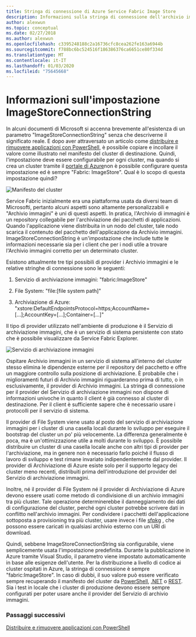 ```yaml
---
title: Stringa di connessione di Azure Service Fabric Image Store
description: Informazioni sulla stringa di connessione dell'archivio immagini, inclusi i relativi usi e applicazioni in un cluster Service Fabric.
author: alexwun
ms.topic: conceptual
ms.date: 02/27/2018
ms.author: alexwun
ms.openlocfilehash: c3395248188c2a16736cfc8cea262fe163a6944b
ms.sourcegitcommit: f788bc6bc524516f186386376ca6651ce80f334d
ms.translationtype: MT
ms.contentlocale: it-IT
ms.lasthandoff: 01/03/2020
ms.locfileid: "75645668"
---
```

# <a name="understand-the-imagestoreconnectionstring-setting"></a>Informazioni sull'impostazione ImageStoreConnectionString

In alcuni documenti di Microsoft si accenna brevemente all'esistenza di un parametro "ImageStoreConnectionString" senza che descriverne il significato reale. E dopo aver attraversato un articolo come [distribuire e rimuovere applicazioni con PowerShell][10], è possibile copiare e incollare il valore come illustrato nel manifesto del cluster di destinazione. Quindi, l'impostazione deve essere configurabile per ogni cluster, ma quando si crea un cluster tramite il [portale di Azure][11]non è possibile configurare questa impostazione ed è sempre "Fabric: ImageStore". Qual è lo scopo di questa impostazione quindi?

![Manifesto del cluster][img_cm]

Service Fabric inizialmente era una piattaforma usata da diversi team di Microsofti, pertanto alcuni aspetti sono altamente personalizzabili e "Archivio immagini" è uni di questi aspetti. In pratica, l'Archivio di immagini è un repository collegabile per l'archiviazione dei pacchetti di applicazioni. Quando l'applicazione viene distribuita in un nodo del cluster, tale nodo scarica il contenuto del pacchetto dell'applicazione da Archivio immagini. ImageStoreConnectionString è un'impostazione che include tutte le informazioni necessarie sia per i client che per i nodi utile a trovare l'Archivio immagini corretto per un determinato cluster.

Esistono attualmente tre tipi possibili di provider i Archivio immagini e le relative stringhe di connessione sono le seguenti:

1. Servizio di archiviazione immagini: "fabric:ImageStore"

2. File System: "file:[file system path]"

3. Archiviazione di Azure: "xstore:DefaultEndpointsProtocol=https;AccountName=[...];AccountKey=[...];Container=[...]"

Il tipo di provider utilizzato nell'ambiente di produzione è il Servizio di archiviazione immagini, che è un servizio di sistema persistente con stato che è possibile visualizzare da Service Fabric Explorer. 

![Servizio di archiviazione immagini][img_is]

Ospitare Archivio immagini in un servizio di sistema all'interno del cluster stesso elimina le dipendenze esterne per il repository del pacchetto e offre un maggiore controllo sulla posizione di archiviazione. È probabile che i miglioramenti futuri di Archivio immagini riguarderanno prima di tutto, o in esclusivamente, il provider di Archivio immagini. La stringa di connessione per il provider del Servizio di archiviazione immagini non dispone di informazioni univoche in quanto il client è già connesso al cluster di destinazione. Per il client è sufficiente sapere che è necessario usare i protocolli per il servizio di sistema.

Il provider di File System viene usato al posto del servizio di archiviazione immagini per i cluster di una casella locali durante lo sviluppo per eseguire il bootstrap del cluster un po' più velocemente. La differenza generalmente è poca, ma è un'ottimizzazione utile a molti durante lo sviluppo. È possibile distribuire un cluster di una casella locale anche con altri tipi di provider per l'archiviazione, ma in genere non è necessario farlo poiché il flusso di lavoro di sviluppo e test rimane invariato indipendentemente dal provider. Il provider di Archiviazione di Azure esiste solo per il supporto legacy dei cluster meno recenti, distribuiti prima dell'introduzione del provider del Servizio di archiviazione immagini.

Inoltre, né il provider di File System né il provider di Archiviazione di Azure devono essere usati come metodo di condivisione di un archivio immagini tra più cluster. Tale operazione determinerebbe il danneggiamento dei dati di configurazione del cluster, perché ogni cluster potrebbe scrivere dati in conflitto nell'archivio immagini. Per condividere i pacchetti dell'applicazione sottoposta a provisioning tra più cluster, usare invece i file [sfpkg][12] , che possono essere caricati in qualsiasi archivio esterno con un URI di download.

Quindi, sebbene ImageStoreConnectionString sia configurabile, viene semplicemente usata l'impostazione predefinita. Durante la pubblicazione in Azure tramite Visual Studio, il parametro viene impostato automaticamente in base alle esigenze dell'utente. Per la distribuzione a livello di codice ai cluster ospitati in Azure, la stringa di connessione è sempre "fabric:ImageStore". In caso di dubbi, il suo valore può essere verificato sempre recuperando il manifesto del cluster da [PowerShell](https://docs.microsoft.com/powershell/module/servicefabric/get-servicefabricclustermanifest), [.NET](https://msdn.microsoft.com/library/azure/mt161375.aspx) o [REST](https://docs.microsoft.com/rest/api/servicefabric/get-a-cluster-manifest). Sia i test in locale che i cluster di produzione devono essere sempre configurati per poter usare anche il provider del Servizio di archivio immagini.

### <a name="next-steps"></a>Passaggi successivi
[Distribuire e rimuovere applicazioni con PowerShell][10]

<!--Image references-->
[img_is]: ./media/service-fabric-image-store-connection-string/image_store_service.png
[img_cm]: ./media/service-fabric-image-store-connection-string/cluster_manifest.png

[10]: service-fabric-deploy-remove-applications.md
[11]: service-fabric-cluster-creation-via-portal.md
[12]: service-fabric-package-apps.md#create-an-sfpkg
